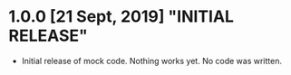 # 1.0.0 [21 Sept, 2019] "INITIAL RELEASE"

- Initial release of mock code. Nothing works yet. No code was written.
